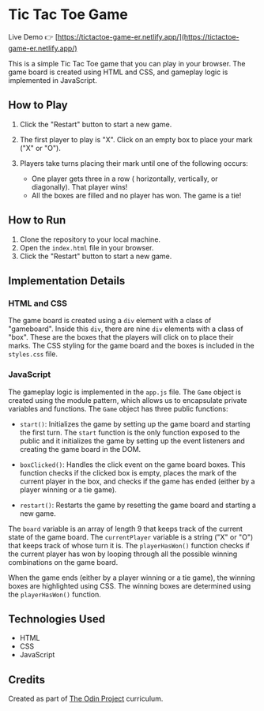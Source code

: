 # Tic Tac Toe Game

Live Demo 👉 [https://tictactoe-game-er.netlify.app/](https://tictactoe-game-er.netlify.app/)

This is a simple Tic Tac Toe game that you can play in your browser. The game board is created using HTML and CSS, and gameplay logic is implemented in JavaScript.

## How to Play

1. Click the "Restart" button to start a new game.
2. The first player to play is "X". Click on an empty box to place your mark ("X" or "O").
3. Players take turns placing their mark until one of the following occurs:

   - One player gets three in a row ( horizontally, vertically, or diagonally). That player wins!
   - All the boxes are filled and no player has won. The game is a tie!

## How to Run

1. Clone the repository to your local machine.
2. Open the `index.html` file in your browser.
3. Click the "Restart" button to start a new game.

## Implementation Details

### HTML and CSS

The game board is created using a `div` element with a class of "gameboard". Inside this `div`, there are nine `div` elements with a class of "box". These are the boxes that the players will click on to place their marks. The CSS styling for the game board and the boxes is included in the `styles.css` file.

### JavaScript

The gameplay logic is implemented in the `app.js` file. The `Game` object is created using the module pattern, which allows us to encapsulate private variables and functions. The `Game` object has three public functions:

- `start()`: Initializes the game by setting up the game board and starting the first turn. The `start` function is the only function exposed to the public and it initializes the game by setting up the event listeners and creating the game board in the DOM.

- `boxClicked()`: Handles the click event on the game board boxes. This function checks if the clicked box is empty, places the mark of the current player in the box, and checks if the game has ended (either by a player winning or a tie game).

- `restart()`: Restarts the game by resetting the game board and starting a new game.

The `board` variable is an array of length 9 that keeps track of the current state of the game board. The `currentPlayer` variable is a string ("X" or "O") that keeps track of whose turn it is. The `playerHasWon()` function checks if the current player has won by looping through all the possible winning combinations on the game board.

When the game ends (either by a player winning or a tie game), the winning boxes are highlighted using CSS. The winning boxes are determined using the `playerHasWon()` function.

## Technologies Used

- HTML
- CSS
- JavaScript

## Credits

Created as part of [The Odin Project](https://www.theodinproject.com/lessons/node-path-javascript-tic-tac-toe) curriculum.
